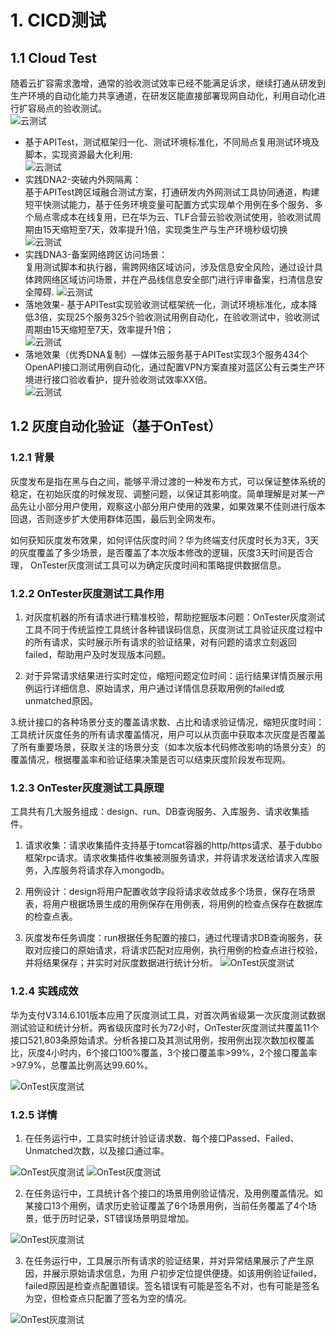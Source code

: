 # 1. CICD测试

## 1.1 Cloud Test

随着云扩容需求激增，通常的验收测试效率已经不能满足诉求，继续打通从研发到生产环境的自动化能力共享通道，在研发区能直接部署现网自动化，利用自动化进行扩容局点的验收测试。<br>
![云测试](images/cloudtest-001.jpg)
- 基于APITest，测试框架归一化、测试环境标准化，不同局点复用测试环境及脚本，实现资源最大化利用:<br>
![云测试](images/cloudtest-002.jpg)
- 实践DNA2-突破内外网隔离：<br>
基于APITest跨区域融合测试方案，打通研发内外网测试工具协同通道，构建短平快测试能力，基于任务环境变量可配置方式实现单个用例在多个服务、多个局点零成本在线复用，已在华为云、TLF合营云验收测试使用，验收测试周期由15天缩短至7天，效率提升1倍，实现类生产与生产环境秒级切换
![云测试](images/cloudtest-003.jpg)
- 实践DNA3-备案网络跨区访问场景：<br>
复用测试脚本和执行器，需跨网络区域访问，涉及信息安全风险，通过设计具体跨网络区域访问场景，并在产品线信息安全部门进行评审备案，扫清信息安全障碍.
![云测试](images/cloudtest-004.jpg)
- 落地效果- 基于APITest实现验收测试框架统一化，测试环境标准化，成本降低3倍，实现25个服务325个验收测试用例自动化，在验收测试中，验收测试周期由15天缩短至7天，效率提升1倍；<br>
![云测试](images/cloudtest-005.jpg)
- 落地效果（优秀DNA复制）—媒体云服务基于APITest实现3个服务434个OpenAPI接口测试用例自动化，通过配置VPN方案直接对蓝区公有云类生产环境进行接口验收看护，提升验收测试效率XX倍。<br>
![云测试](images/cloudtest-006.jpg)

## 1.2 灰度自动化验证（基于OnTest）

### 1.2.1 背景

灰度发布是指在黑与白之间，能够平滑过渡的一种发布方式，可以保证整体系统的稳定，在初始灰度的时候发现、调整问题，以保证其影响度。简单理解是对某一产品先让小部分用户使用，观察这小部分用户使用的效果，如果效果不佳则进行版本回退，否则逐步扩大使用群体范围，最后到全网发布。

如何获知灰度发布效果，如何评估灰度时间？华为终端支付灰度时长为3天，3天的灰度覆盖了多少场景，是否覆盖了本次版本修改的逻辑，灰度3天时间是否合理， OnTester灰度测试工具可以为确定灰度时间和策略提供数据信息。

### 1.2.2 OnTester灰度测试工具作用

1. 对灰度机器的所有请求进行精准校验，帮助挖掘版本问题：OnTester灰度测试工具不同于传统监控工具统计各种错误码信息，灰度测试工具验证灰度过程中的所有请求，实时展示所有请求的验证结果，对有问题的请求立刻返回failed，帮助用户及时发现版本问题。

2.  对于异常请求结果进行实时定位，缩短问题定位时间：运行结果详情页展示用例运行详细信息、原始请求，用户通过详情信息获取用例的failed或unmatched原因。

3.统计接口的各种场景分支的覆盖请求数、占比和请求验证情况，缩短灰度时间：工具统计灰度任务的所有请求覆盖情况，用户可以从页面中获取本次灰度是否覆盖了所有重要场景，获取关注的场景分支（如本次版本代码修改影响的场景分支）的覆盖情况，根据覆盖率和验证结果决策是否可以结束灰度阶段发布现网。

### 1.2.3 OnTester灰度测试工具原理

工具共有几大服务组成：design、run、DB查询服务、入库服务、请求收集插件。

1. 请求收集：请求收集插件支持基于tomcat容器的http/https请求、基于dubbo框架rpc请求。请求收集插件收集被测服务请求，并将请求发送给请求入库服务，入库服务将请求存入mongodb。

2. 用例设计：design将用户配置收敛字段将请求收敛成多个场景，保存在场景表，将用户根据场景生成的用例保存在用例表，将用例的检查点保存在数据库的检查点表。

3. 灰度发布任务调度：run根据任务配置的接口，通过代理请求DB查询服务，获取对应接口的原始请求，将请求匹配对应用例，执行用例的检查点进行校验，并将结果保存；并实时对灰度数据进行统计分析。
![OnTest灰度测试](images/ontest-001.PNG)

### 1.2.4 实践成效

华为支付V3.14.6.101版本应用了灰度测试工具，对首次两省级第一次灰度测试数据测试验证和统计分析。两省级灰度时长为72小时，OnTester灰度测试共覆盖11个接口521,803条原始请求。分析各接口及其测试用例，按用例出现次数加权覆盖比，灰度4小时内，6个接口100%覆盖，3个接口覆盖率>99%，2个接口覆盖率>97.9%，总覆盖比例高达99.60%。

![OnTest灰度测试](images/ontest-002.PNG)

### 1.2.5 详情

1. 在任务运行中，工具实时统计验证请求数、每个接口Passed、Failed、Unmatched次数，以及接口通过率。

![OnTest灰度测试](images/ontest-003.PNG)
![OnTest灰度测试](images/ontest-004.PNG)

2. 在任务运行中，工具统计各个接口的场景用例验证情况，及用例覆盖情况。如某接口13个用例，请求历史验证覆盖了6个场景用例，当前任务覆盖了4个场景，低于历时记录，ST错误场景明显增加。

![OnTest灰度测试](images/ontest-005.PNG)

3. 在任务运行中，工具展示所有请求的验证结果，并对异常结果展示了产生原因，并展示原始请求信息，为用 户初步定位提供便捷。如该用例验证failed，failed原因是检查点配置错误。签名错误有可能是签名不对，也有可能是签名为空，但检查点只配置了签名为空的情况。

![OnTest灰度测试](images/ontest-006.PNG)
